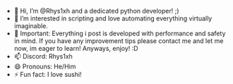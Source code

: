 - 👋 Hi, I’m @Rhys1xh and a dedicated python developer! ;)
- 👀 I’m interested in scripting and love automating everything virtually imaginable.
- 🌱 Important: Everything i post is developed with performance and safety in mind. If you have any improvement tips please contact me and let me now, im eager to learn! Anyways, enjoy! :D
- 📫 Discord: Rhys1xh
- 😄 Pronouns: He/Him
- ⚡ Fun fact: I love sushi!


